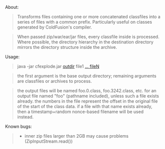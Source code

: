 About:
> Transforms files containing one or more concatenated classfiles into a series of
> files with a common prefix.  Particularly useful on classes generated by ColdFusion's
> compiler.

> When passed zip/war/ear/jar files, every classfile inside is processed.
> Where possible, the directory hierarchy in the destination directory mirrors the
> directory structure inside the archive.

Usage:
> java -jar cfexplode.jar [outdir](outdir.md) file1 [... fileN](file2.md)

> the first argument is the base output directory; remaining arguments are classfiles
> or archives to process.

> the output files will be named foo.0.class, foo.3242.class, etc. for an output file
> named "foo" (pathname included), unless such a file exists already.  the numbers in
> the file represent the offset in the original file of the start of the class data.
> if a file with that name exists already, then a timestamp+random nonce-based filename
> will be used instead.

Known bugs:
> - inner zip files larger than 2GB may cause problems (ZipInputStream.read())